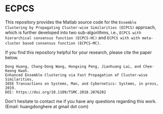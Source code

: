 # ECPCS

This repository provides the Matlab source code for the `Ensemble Clustering by Propagating Cluster-wise Similarities (ECPCS)` approach, which is further developed into two sub-algorithms, i.e., `ECPCS with hierarchical consensus function (ECPCS-HC)` and `ECPCS with with meta-cluster based consensus function (ECPCS-MC)`. 

If you find this repository helpful for your research, please cite the paper below. 

```
Dong Huang, Chang-Dong Wang, Hongxing Peng, Jianhuang Lai, and Chee-Keong Kwoh. 
Enhanced Ensemble Clustering via Fast Propagation of Cluster-wise Similarities, 
IEEE Transactions on Systems, Man, and Cybernetics: Systems, in press, 2019.
DOI: https://doi.org/10.1109/TSMC.2018.2876202
```

Don't hesitate to contact me if you have any questions regarding this work. (Email: huangdonghere at gmail dot com)
